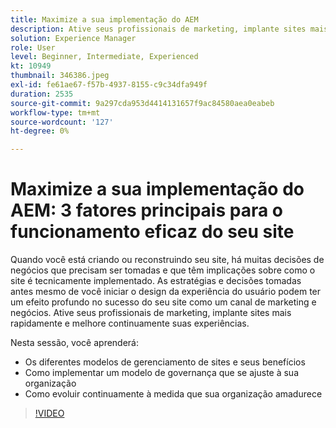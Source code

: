```yaml
---
title: Maximize a sua implementação do AEM
description: Ative seus profissionais de marketing, implante sites mais rapidamente e melhore continuamente suas experiências.
solution: Experience Manager
role: User
level: Beginner, Intermediate, Experienced
kt: 10949
thumbnail: 346386.jpeg
exl-id: fe61ae67-f57b-4937-8155-c9c34dfa949f
duration: 2535
source-git-commit: 9a297cda953d4414131657f9ac84580aea0eabeb
workflow-type: tm+mt
source-wordcount: '127'
ht-degree: 0%

---
```


# Maximize a sua implementação do AEM: 3 fatores principais para o funcionamento eficaz do seu site

Quando você está criando ou reconstruindo seu site, há muitas decisões de negócios que precisam ser tomadas e que têm implicações sobre como o site é tecnicamente implementado. As estratégias e decisões tomadas antes mesmo de você iniciar o design da experiência do usuário podem ter um efeito profundo no sucesso do seu site como um canal de marketing e negócios.  Ative seus profissionais de marketing, implante sites mais rapidamente e melhore continuamente suas experiências.

Nesta sessão, você aprenderá:

* Os diferentes modelos de gerenciamento de sites e seus benefícios
* Como implementar um modelo de governança que se ajuste à sua organização
* Como evoluir continuamente à medida que sua organização amadurece

>[!VIDEO](https://video.tv.adobe.com/v/346386/?quality=12&learn=on)
